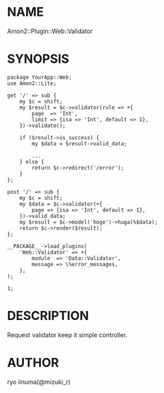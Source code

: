 # NAME

Amon2::Plugin::Web::Validator

# SYNOPSIS

    package YourApp::Web;
    use Amon2::Lite;
 
    get '/' => sub {
        my $c = shift;
        my $result = $c->validator(rule => +{
            page  => 'Int',
            limit => {isa => 'Int', default => 1},
        })->validate();
 
        if ($result->is_success) {
            my $data = $result->valid_data;
 
            ...
        } else {
            return $c->redirect('/error');
        }
    };
 
    post '/' => sub {
        my $c = shift;
        my $data = $c->validator(+{
            page => {isa => 'Int', default => 1},
        })->valid_data;
        my $result = $c->model('hoge')->huga(%$data);
        return $c->render($result);
    };
 
    __PACKAGE__->load_plugins(
        'Web::Validator' => +{
            module  => 'Data::Validator',
            message => \%error_messages,
        },
    );
 
    1;


# DESCRIPTION

Request validator keep it simple controller.


# AUTHOR
ryo iinuma(@mizuki_r)
